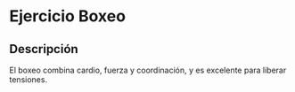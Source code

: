 # Ejercicio Boxeo

## Descripción
El boxeo combina cardio, fuerza y coordinación, y es excelente para liberar tensiones.
